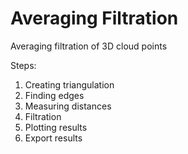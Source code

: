 # Averaging Filtration
Averaging filtration of 3D cloud points

Steps:
  1. Creating triangulation
  2. Finding edges
  3. Measuring distances
  4. Filtration
  5. Plotting results
  6. Export results
